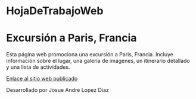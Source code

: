 # HojaDeTrabajoWeb
# Excursión a Paris, Francia

Esta página web promociona una excursión a Paris, Francia. Incluye información sobre el lugar, una galería de imágenes, un itinerario detallado y una lista de actividades.

[Enlace al sitio web publicado](URL_DEL_SITIO_WEB)

Desarrollado por Josue Andre Lopez Diaz 
